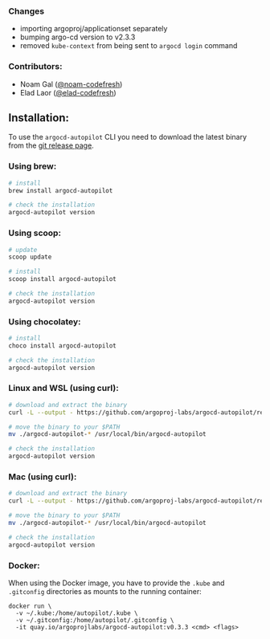 ### Changes
* importing argoproj/applicationset separately 
* bumping argo-cd version to v2.3.3
* removed `kube-context` from being sent to `argocd login` command

### Contributors:
- Noam Gal ([@noam-codefresh](https://github.com/noam-codefresh))
- Elad Laor ([@elad-codefresh](https://github.com/elad-codefresh))

## Installation:

To use the `argocd-autopilot` CLI you need to download the latest binary from the [git release page](https://github.com/argoproj-labs/argocd-autopilot/releases).

### Using brew:
```bash
# install
brew install argocd-autopilot

# check the installation
argocd-autopilot version
```

### Using scoop:
```bash
# update
scoop update

# install
scoop install argocd-autopilot

# check the installation
argocd-autopilot version
```

### Using chocolatey:
```bash
# install
choco install argocd-autopilot

# check the installation
argocd-autopilot version
```

### Linux and WSL (using curl):
```bash
# download and extract the binary
curl -L --output - https://github.com/argoproj-labs/argocd-autopilot/releases/download/v0.3.3/argocd-autopilot-linux-amd64.tar.gz | tar zx

# move the binary to your $PATH
mv ./argocd-autopilot-* /usr/local/bin/argocd-autopilot

# check the installation
argocd-autopilot version
```

### Mac (using curl):
```bash
# download and extract the binary
curl -L --output - https://github.com/argoproj-labs/argocd-autopilot/releases/download/v0.3.3/argocd-autopilot-darwin-amd64.tar.gz | tar zx

# move the binary to your $PATH
mv ./argocd-autopilot-* /usr/local/bin/argocd-autopilot

# check the installation
argocd-autopilot version
```

### Docker:
When using the Docker image, you have to provide the `.kube` and `.gitconfig` directories as mounts to the running container:
```
docker run \
  -v ~/.kube:/home/autopilot/.kube \
  -v ~/.gitconfig:/home/autopilot/.gitconfig \
  -it quay.io/argoprojlabs/argocd-autopilot:v0.3.3 <cmd> <flags>
```

